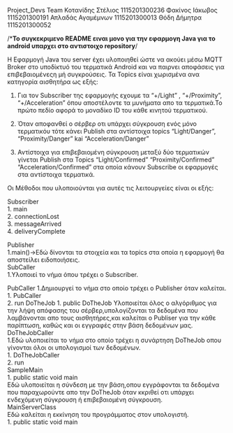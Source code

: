 Project_Devs Team
Κοτανίδης Στέλιος 1115201300236
Φακίνος Ιάκωβος 1115201300191
Απλαδάς Αγαμέμνων 1115201300013
Θόδη Δήμητρα 1115201300052

/*****Το συγκεκριμενο README ειναι μονο για την εφαρμογη Java για το android υπαρχει στο αντιστοιχο repository****/

Η Εφαρμογή Java του server έχει υλοποιηθεί ώστε να ακούει μέσω MQTT Broker στο υποδίκτυό του τερματικά Android και να παιρνει αποφάσεις για επιβεβαιομένεςη μή συγκρούσεις.
Τα Topics είναι χωρισμένα ανα κατηγορία αισθητήρα ως εξής:

1. Για τον Subscriber της εφαρμογής εχουμε τα “+/Light” , “+/Proximity”, “+/Acceleration” όπου αποστέλοντε τα μυνήματα απο τα τερματικά.Το πρώτο πεδίο αφορά το μοναδίκο ID του κάθε κινητού τερματικού.

2. Όταν αποφανθεί ο σέρβερ οτι υπάρχει σύγκρουση ενός μόνο τερματικόυ τότε κάνει Publish στα αντίστοιχα topics “Light/Danger”, “Proximity/Danger” kai “Acceleration/Danger”

3. Αντίστοιχα για επιβεβαιομένη σύγκρουση μεταξύ δύο τερματικών γίνεται Publish στα Topics “Light/Confirmed” “Proximity/Confirmed” “Acceleration/Confirmed” στα οποία κάνουν Subscribe οι εφαρμογές στα αντίστοιχα τερματικά.

Οι Μέθοδοι που υλοποιούνται για αυτές τις λειτουργείες είναι οι εξής:  
  >
Subscriber  
    1. main  
    2. connectionLost  
    3. messageArrived  
    4. deliveryComplete  
  >
Publisher    
    1.main()->Εδώ δίνονται τα στοιχεία και τα topics στα οποία η εφαρμογή θα αποστείλει ειδοποιήσεις.  
SubCaller   
    1.Υλοποιεί το νήμα όπου τρέχει ο Subscriber.  
  >
PubCaller
    1.Δημιουργεί το νήμα στο οποίο τρέχει ο Publisher όταν καλείται.  
        1. PubCaller  
        2. run
DoTheJob
    1. public DoTheJob 
    Υλοποιείται όλος ο αλγόριθμος για την λήψη απόφασης του σέρβερ,υπολογίζονται τα δεδομένα που λαμβάνονται απο τους αισθητήρες,και καλείται ο Publiser για την κάθε παρίπτωση, καθώς και οι εγγραφές στην βάση δεδομένων μας.  
DoTheJobCaller  
    1.Εδώ υλοποιείται το νήμα στο οποίο τρέχει η συνάρτηση DoTheJob οπου γίνονται όλοι οι υπολογισμοί των δεδομένων.  
        1. DoTheJobCaller  
        2. run  
SampleMain  
    1. public static void main  
        Εδώ υλοποιείται η σύνδεση με την βάση,οπου εγγράφονται τα δεδομένα που παραχωρούντε απο την DoTheJob όταν κκριθεί οτι υπάρχει ενδεχόμενη σύγκρουση ή επιβεβαιομένη σύγκρουση.  
MainServerClass  
    Εδώ καλείται η εκκίνηση του προγράμματος στον υπολογιστή.  
    1. public static void main  
  >